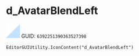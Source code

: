 # d_AvatarBlendLeft
![](/img/d_AvatarBlendLeft.png)
GUID: `6392251390363527398`
```
EditorGUIUtility.IconContent("d_AvatarBlendLeft")
```
